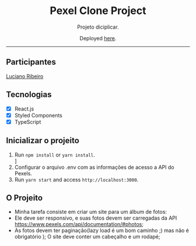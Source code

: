 <h1 align="center">
Pexel Clone Project
</h1>

<p align="center">Projeto diciplicar.</p>
<p align="center">Deployed <a href="https://rocketseat-clone-github.netlify.app/">here</a>.</p>



<hr>

## Participantes

[Luciano Ribeiro](https://github.com/lucianorbr)

## Tecnologias

- [x] React.js
- [x] Styled Components
- [x] TypeScript

## Inicializar o projeito

1. Run `npm install` or `yarn install`.<br />]
2. Configurar o arquivo .env com as informações de acesso a API do Pexels.<br />
3. Run `yarn start` and access `http://localhost:3000`.<br />

## O Projeito
- Minha tarefa consiste em criar um site para um álbum de fotos:
- Ele deve ser responsivo, e suas fotos devem ser carregadas da API https://www.pexels.com/api/documentation/#photos;
- As fotos devem ter paginação(lazy load é um bom caminho ;) mas não é obrigatório );
O site deve conter um cabeçalho e um rodapé;

  